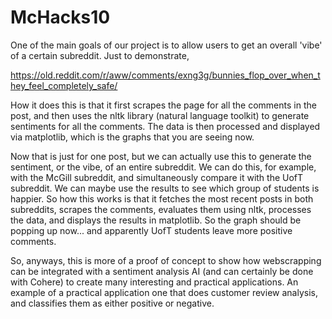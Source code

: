 # McHacks10

One of the main goals of our project is to allow users to get an overall 'vibe' of a certain subreddit. Just to demonstrate, 

https://old.reddit.com/r/aww/comments/exng3g/bunnies_flop_over_when_they_feel_completely_safe/

How it does this is that it first scrapes the page for all the comments in the post, and then uses the nltk library (natural language toolkit) to generate sentiments for all the comments. The data is then processed and displayed via matplotlib, which is the graphs that you are seeing now.

Now that is just for one post, but we can actually use this to generate the sentiment, or the vibe, of an entire subreddit. We can do this, for example, with the McGill subreddit, and simultaneously compare it with the UofT subreddit. We can maybe use the results to see which group of students is happier. So how this works is that it fetches the most recent posts in both subreddits, scrapes the comments, evaluates them using nltk, processes the data, and displays the results in matplotlib. So the graph should be popping up now... and apparently UofT students leave more positive comments.

So, anyways, this is more of a proof of concept to show how webscrapping can be integrated with a sentiment analysis AI (and can certainly be done with Cohere) to create many interesting and practical applications. An example of a practical application one that does customer review analysis, and classifies them as either positive or negative.
